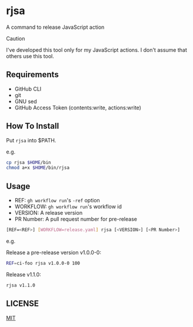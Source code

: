 # rjsa

A command to release JavaScript action

> [!CAUTION]
> I've developed this tool only for my JavaScript actions.
> I don't assume that others use this tool.

## Requirements

- GitHub CLI
- git
- GNU sed
- GitHub Access Token (contents:write, actions:write)

## How To Install

Put `rjsa` into $PATH.

e.g.

```sh
cp rjsa $HOME/bin
chmod a+x $HOME/bin/rjsa
```

## Usage

- REF: `gh workflow run`'s `-ref` option
- WORKFLOW: `gh workflow run`'s workflow id
- VERSION: A release version
- PR Number: A pull request number for pre-release

```sh
[REF=<REF>] [WORKFLOW=release.yaml] rjsa [<VERSION>] [<PR Number>]
```

e.g.

Release a pre-release version v1.0.0-0:

```sh
REF=ci-foo rjsa v1.0.0-0 100
```

Release v1.1.0:

```sh
rjsa v1.1.0
```

## LICENSE

[MIT](LICENSE)
